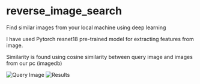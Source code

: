 # reverse_image_search
Find similar images from your local machine using deep learning

I have used Pytorch resnet18 pre-trained model for extracting features from image.

Similarity is found using cosine similarity between query image and images from our pc (imagedb)

![Query Image]('https://github.com/Jishnuprakash/reverse_image_search/blob/main/query.png?raw=true')
![Results]('https://github.com/Jishnuprakash/reverse_image_search/blob/main/results.png?raw=true')
